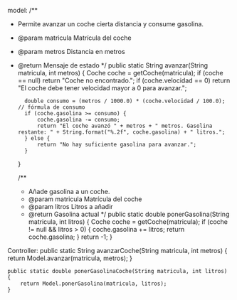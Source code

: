 model:
/**
* Permite avanzar un coche cierta distancia y consume gasolina.
* @param matricula Matrícula del coche
* @param metros Distancia en metros
* @return Mensaje de estado
*/
public static String avanzar(String matricula, int metros) {
Coche coche = getCoche(matricula);
if (coche == null) return "Coche no encontrado.";
if (coche.velocidad == 0) return "El coche debe tener velocidad mayor a 0 para avanzar.";

        double consumo = (metros / 1000.0) * (coche.velocidad / 100.0); // fórmula de consumo
        if (coche.gasolina >= consumo) {
            coche.gasolina -= consumo;
            return "El coche avanzó " + metros + " metros. Gasolina restante: " + String.format("%.2f", coche.gasolina) + " litros.";
        } else {
            return "No hay suficiente gasolina para avanzar.";
        }
    }

    /**
     * Añade gasolina a un coche.
     * @param matricula Matrícula del coche
     * @param litros Litros a añadir
     * @return Gasolina actual
     */
    public static double ponerGasolina(String matricula, int litros) {
        Coche coche = getCoche(matricula);
        if (coche != null && litros > 0) {
            coche.gasolina += litros;
            return coche.gasolina;
        }
        return -1;
    }
















Controller:
public static String avanzarCoche(String matricula, int metros) {
return Model.avanzar(matricula, metros);
}

    public static double ponerGasolinaCoche(String matricula, int litros) {
        return Model.ponerGasolina(matricula, litros);
    }